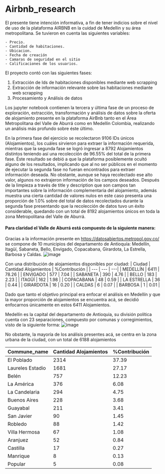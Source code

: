 # Airbnb_research

El presente tiene intención informativa, a fin de tener indicios sobre el nivel de uso de la plataforma AIRBNB en la cuidad de Medellin y su área metropolitana. Se tuvieron en cuenta las siguientes variables:

    - Precio.
    - Cantidad de habitaciones.
    - Ubicacion.
    - Fecha de creación
    - Camaras de seguridad en el sitio
    - Calificaciones de los usuarios.

El proyecto contó con las siguientes fases:
1. Extracción de Ids de habitaciones disponibles mediante web scrapping
2. Extracción de información relevante sobre las habitaciones mediante web scrapping
3. Procesamiento y Análisis de datos

Los jupyter notebook contienen la tercera y última fase de un proceso de exploración, extracción, transformación y análisis de datos sobre la oferta de alojamiento presente en la plataforma AirBnb tanto en el Área Metropolitana del Valle de Aburrá como en Medellín Colombia, realizando un análisis más profundo sobre éste último.

En la primera fase del ejercicio se recolectaron 9106 IDs únicos (Alojamientos), los cuáles sirvieron para extraer la información requerida, mientras que la segunda fase se logró ingresar a 8792 Alojamientos distintos teniendo así una recolección de 96.55% del total de la primera fase. Éste resultado se debió a que la plataforma posiblemente ocultó alguno de los resultados, implicando que al no ser públicos en el momento de ejecutar la segunda fase no fueran encontrados para extraer información deseada. No obstante, aunque se haya recolectado ese alto valor, algunos no extrajeron información de los campos deseados. Después de la limpieza a través de title y description que son campos tan importantes sobre la información complementaria del alojamiento, además muestra una cierta cantidad de valores nulos en este caso presenta una proporción de 1.0% sobre del total de datos recolectados durante la segunda fase presentando que la recolección de datos tuvo un éxito considerable, quedando con un total de 8192 alojamientos únicos en toda la zona Metropolitana del Valle de Aburrá.

#### Para claridad el Valle de Aburrá está compuesto de la siguiente manera:
Gracias a la información presente en https://datosabiertos.metropol.gov.co/ se compone de 10 municipios del departamento de Antioquía: Medellín, Itagüí, Sabaneta, Bello, Envigado, Copacabana, Girardota, La Estrella, Barbosa y Caldas.
![image](https://github.com/DavidNCamelo/Airbnb_research/assets/93718360/273bb6b3-82aa-467c-99a8-7c7ba5251385)

Con una distribución de alojamientos disponibles por ciudad:
|  Ciudad | Cantidad Alojamientos | %Contribución |
| --- | --- | ---|
| MEDELLÍN  | 6411  | 78.26  |
| ENVIGADO  |  577  | 7.04   |
| SABANETA  |  390  | 4.76   |
|  BELLO    |  183  | 2.23   |
|  ITAGÜÍ   |  162  | 1.98   |
| COPACABANA  |  48   | 0.59  |
| LA ESTRELLA |  36   | 0.44  |
|  GIRARDOTA  |  16   | 0.20  |
|   CALDAS    |   6   | 0.07  |
|   BARBOSA   |   1   | 0.01  |

Dado que tanto el objetivo principal era enfocar el análisis en Medellín y que la mayor proporción de alojamientos se encuentra acá, se decidió enfocarnos únicamente en estos 6411 Alojamientos.

Medellín es la capital del departamento de Antioquia, su división política cuenta con 23 separaciones, compuesto por comunas y corregimientos, visto de la siguiente forma:
![image](https://github.com/DavidNCamelo/Airbnb_research/assets/93718360/d9d0228e-b2a4-4abd-93f5-63e5f40cd43a)

No obstante, la mayoría de los análisis presentes acá, se centra en la zona urbana de la ciudad, con un total de 6188 alojamientos

|    Commune_name | Cantidad Alojamientos | %Contribución |
| --- | --- | ---|
|     El Poblado           |        2314       |     37.39  |
| Laureles Estadio           |        1681     |     27.17  |
|           Belén          |          757      |    12.23  |
|      La América           |         376      |    6.08  |
|   La Candelaria           |         294      |     4.75  |
|    Buenos Aires            |        228      |     3.68  |
|        Guayabal           |         211      |     3.41  |
|     San Javier           |          90      |     1.45  |
|         Robledo           |          88       |    1.42  |
|   Villa Hermosa           |          67      |     1.08  |
|        Aranjuez            |         52      |     0.84  |
|        Castilla            |         17      |     0.27  |
|        Manrique             |         8      |     0.13  |
|         Popular            |          5      |     0.08  |

